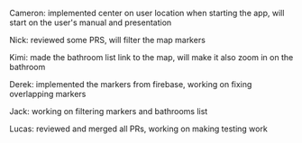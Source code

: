 Cameron: implemented center on user location when starting the app, will start on the user's manual and presentation

Nick: reviewed some PRS, will filter the map markers

Kimi: made the bathroom list link to the map, will make it also zoom in on the bathroom

Derek: implemented the markers from firebase, working on fixing overlapping markers

Jack: working on filtering markers and bathrooms list

Lucas: reviewed and merged all PRs, working on making testing work
